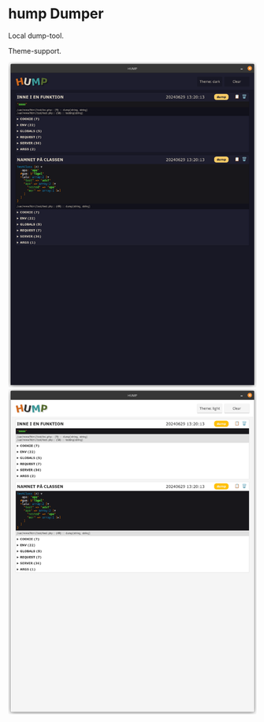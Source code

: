 # hump Dumper

Local dump-tool.


Theme-support.

![Dark](screenshots/dark.png)
![Light](screenshots/light.png)

